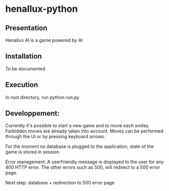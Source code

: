 # henallux-python

## Presentation
Henallux AI is a game powered by AI

## Installation
To be documented

## Execution
In root directory, run python run.py

## Developpement:
Currently it's possible to start a new game and to move each smiley. Forbidden moves are already taken into account.
Moves can be performed through the UI or by pressing keyboard arrows.

For the moment no database is plugged to the application, state of the game is stored in session.

Error management: A userfriendly message is displayed to the user for any 400 HTTP error. The other errors such as 500, will redirect to a 500 error page.

Next step: database + redirection to 500 error page
